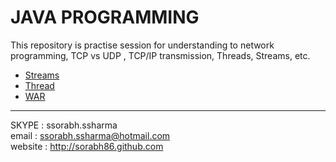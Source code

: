 # JAVA PROGRAMMING

This repository is practise session for understanding to network programming, TCP vs UDP , TCP/IP transmission, Threads, Streams, etc.

* [Streams](Streams/README.md)
* [Thread](Thread/README.md)
* [WAR](warfile-cmd.md)

-----
SKYPE : ssorabh.ssharma    
email : ssorabh.ssharma@hotmail.com    
website : http://sorabh86.github.com    